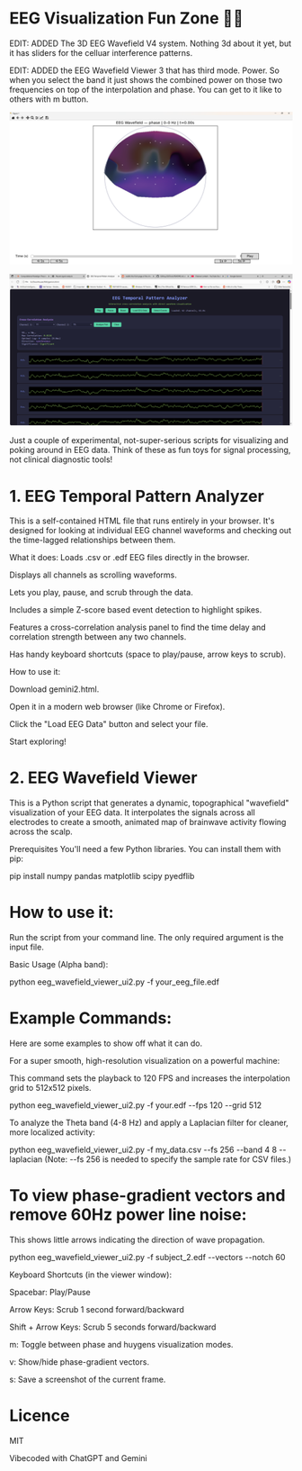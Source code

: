 # EEG Visualization Fun Zone 🧠✨

EDIT: ADDED The 3D EEG Wavefield V4 system. Nothing 3d about it yet, but it has sliders for the 
celluar interference patterns. 

EDIT: ADDED the EEG Wavefield Viewer 3 that has third mode. Power. So when you select the band 
it just shows the combined power on those two frequencies on top of the interpolation and phase. 
You can get to it like to others with m button. 


![Pic1](pic1.png)

![Pic2](pic2.png)

Just a couple of experimental, not-super-serious scripts for visualizing and poking around in EEG data. 
Think of these as fun toys for signal processing, not clinical diagnostic tools!

# 1. EEG Temporal Pattern Analyzer

This is a self-contained HTML file that runs entirely in your browser. It's designed for looking at individual EEG
channel waveforms and checking out the time-lagged relationships between them.

What it does:
Loads .csv or .edf EEG files directly in the browser.

Displays all channels as scrolling waveforms.

Lets you play, pause, and scrub through the data.

Includes a simple Z-score based event detection to highlight spikes.

Features a cross-correlation analysis panel to find the time delay and correlation strength between any two channels.

Has handy keyboard shortcuts (space to play/pause, arrow keys to scrub).

How to use it:

Download gemini2.html.

Open it in a modern web browser (like Chrome or Firefox).

Click the "Load EEG Data" button and select your file.

Start exploring!

# 2. EEG Wavefield Viewer
This is a Python script that generates a dynamic, topographical "wavefield" visualization of your EEG data. 
It interpolates the signals across all electrodes to create a smooth, animated map of brainwave activity flowing across the scalp.

Prerequisites
You'll need a few Python libraries. You can install them with pip:

pip install numpy pandas matplotlib scipy pyedflib

# How to use it:

Run the script from your command line. The only required argument is the input file.

Basic Usage (Alpha band):

python eeg_wavefield_viewer_ui2.py -f your_eeg_file.edf

# Example Commands:

Here are some examples to show off what it can do.

For a super smooth, high-resolution visualization on a powerful machine:

This command sets the playback to 120 FPS and increases the interpolation grid to 512x512 pixels.

python eeg_wavefield_viewer_ui2.py -f your.edf --fps 120 --grid 512

To analyze the Theta band (4-8 Hz) and apply a Laplacian filter for cleaner, more localized activity:

python eeg_wavefield_viewer_ui2.py -f my_data.csv --fs 256 --band 4 8 --laplacian
(Note: --fs 256 is needed to specify the sample rate for CSV files.)

# To view phase-gradient vectors and remove 60Hz power line noise:

This shows little arrows indicating the direction of wave propagation.

python eeg_wavefield_viewer_ui2.py -f subject_2.edf --vectors --notch 60

Keyboard Shortcuts (in the viewer window):

Spacebar: Play/Pause

Arrow Keys: Scrub 1 second forward/backward

Shift + Arrow Keys: Scrub 5 seconds forward/backward

m: Toggle between phase and huygens visualization modes.

v: Show/hide phase-gradient vectors.

s: Save a screenshot of the current frame.

# Licence 

MIT 

Vibecoded with ChatGPT and Gemini

